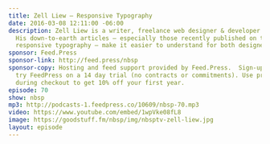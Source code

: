 ```yaml
---
title: Zell Liew — Responsive Typography
date: 2016-03-08 12:11:00 -06:00
description: Zell Liew is a writer, freelance web designer & developer based in Singapore.
  His down-to-earth articles — especially those recently published on the topic of
  responsive typography — make it easier to understand for both designers and developers.
sponsor: Feed.Press
sponsor-link: http://feed.press/nbsp
sponsor-copy: Hosting and feed support provided by Feed.Press.  Sign-up today and
  try FeedPress on a 14 day trial (no contracts or commitments). Use promo code *nbsp*
  during checkout to get 10% off your first year.
episode: 70
show: nbsp
mp3: http://podcasts-1.feedpress.co/10609/nbsp-70.mp3
video: https://www.youtube.com/embed/1wpVke08fL8
image: https://goodstuff.fm/nbsp/img/nbsptv-zell-liew.jpg
layout: episode
---
```


